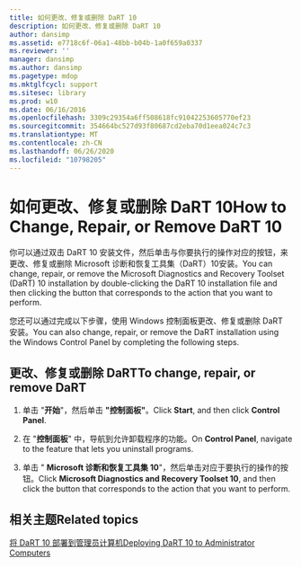 ```yaml
---
title: 如何更改、修复或删除 DaRT 10
description: 如何更改、修复或删除 DaRT 10
author: dansimp
ms.assetid: e7718c6f-06a1-48bb-b04b-1a0f659a0337
ms.reviewer: ''
manager: dansimp
ms.author: dansimp
ms.pagetype: mdop
ms.mktglfcycl: support
ms.sitesec: library
ms.prod: w10
ms.date: 06/16/2016
ms.openlocfilehash: 3309c29354a6ff508618fc91042253605770ef23
ms.sourcegitcommit: 354664bc527d93f80687cd2eba70d1eea024c7c3
ms.translationtype: MT
ms.contentlocale: zh-CN
ms.lasthandoff: 06/26/2020
ms.locfileid: "10798205"
---
```

# <span data-ttu-id="51d1a-103">如何更改、修复或删除 DaRT 10</span><span class="sxs-lookup"><span data-stu-id="51d1a-103">How to Change, Repair, or Remove DaRT 10</span></span>


<span data-ttu-id="51d1a-104">你可以通过双击 DaRT 10 安装文件，然后单击与你要执行的操作对应的按钮，来更改、修复或删除 Microsoft 诊断和恢复工具集（DaRT）10安装。</span><span class="sxs-lookup"><span data-stu-id="51d1a-104">You can change, repair, or remove the Microsoft Diagnostics and Recovery Toolset (DaRT) 10 installation by double-clicking the DaRT 10 installation file and then clicking the button that corresponds to the action that you want to perform.</span></span>

<span data-ttu-id="51d1a-105">您还可以通过完成以下步骤，使用 Windows 控制面板更改、修复或删除 DaRT 安装。</span><span class="sxs-lookup"><span data-stu-id="51d1a-105">You can also change, repair, or remove the DaRT installation using the Windows Control Panel by completing the following steps.</span></span>

## <span data-ttu-id="51d1a-106">更改、修复或删除 DaRT</span><span class="sxs-lookup"><span data-stu-id="51d1a-106">To change, repair, or remove DaRT</span></span>


1.  <span data-ttu-id="51d1a-107">单击 "**开始**"，然后单击 **"控制面板"**。</span><span class="sxs-lookup"><span data-stu-id="51d1a-107">Click **Start**, and then click **Control Panel**.</span></span>

2.  <span data-ttu-id="51d1a-108">在 "**控制面板**" 中，导航到允许卸载程序的功能。</span><span class="sxs-lookup"><span data-stu-id="51d1a-108">On **Control Panel**, navigate to the feature that lets you uninstall programs.</span></span>

3.  <span data-ttu-id="51d1a-109">单击 " **Microsoft 诊断和恢复工具集 10**"，然后单击对应于要执行的操作的按钮。</span><span class="sxs-lookup"><span data-stu-id="51d1a-109">Click **Microsoft Diagnostics and Recovery Toolset 10**, and then click the button that corresponds to the action that you want to perform.</span></span>

## <span data-ttu-id="51d1a-110">相关主题</span><span class="sxs-lookup"><span data-stu-id="51d1a-110">Related topics</span></span>


[<span data-ttu-id="51d1a-111">将 DaRT 10 部署到管理员计算机</span><span class="sxs-lookup"><span data-stu-id="51d1a-111">Deploying DaRT 10 to Administrator Computers</span></span>](deploying-dart-10-to-administrator-computers.md)

 

 






